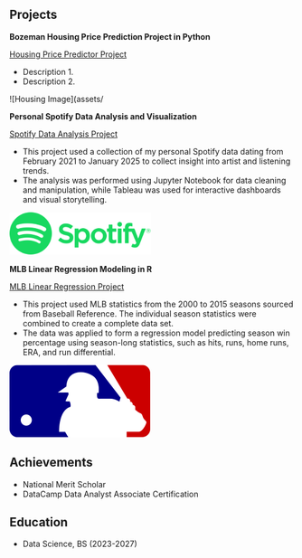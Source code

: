 ## Projects 
**Bozeman Housing Price Prediction Project in Python** 

[Housing Price Predictor Project](https://github.com/IanJBarriger/Bozeman-Housing-Prediciton-Project)
- Description 1. 
- Description 2.

![Housing Image](assets/
  
**Personal Spotify Data Analysis and Visualization** 

[Spotify Data Analysis Project](https://github.com/IanJBarriger/SpotifyDataAnalysis)

- This project used a collection of my personal Spotify data dating from February 2021 to January 2025 to collect insight into artist and listening trends.
- The analysis was performed using Jupyter Notebook for data cleaning and manipulation, while Tableau was used for interactive dashboards and visual storytelling.

![Spotify Image](assets/Spotify.png)

**MLB Linear Regression Modeling in R** 

[MLB Linear Regression Project](https://github.com/IanJBarriger/MLBLinearReggresion)

- This project used MLB statistics from the 2000 to 2015 seasons sourced from Baseball Reference. The individual season statistics were combined to create a complete data set.
- The data was applied to form a regression model predicting season win percentage using season-long statistics, such as hits, runs, home runs, ERA, and run differential.

![MLB Regression Model Image](assets/favicon(1).png)

## Achievements 
- National Merit Scholar
- DataCamp Data Analyst Associate Certification

## Education 
- Data Science, BS (2023-2027)
